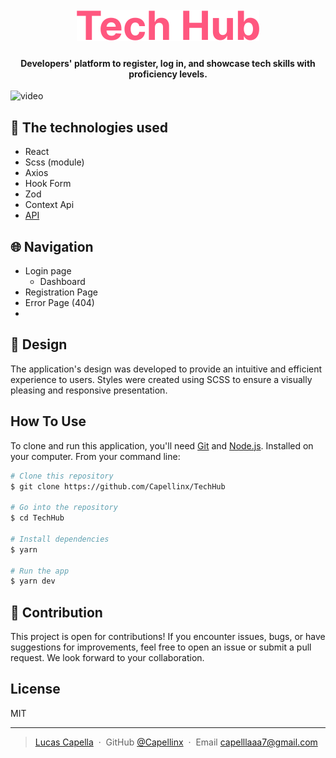 
<h1 align="center">
  <br>
 <img src="./src/assets/Logo.svg">
</h1>

<h4 align="center">Developers' platform to register, log in, and showcase tech skills with proficiency levels.</h4>



![video](https://github.com/Capellinx/TechHub/assets/85126551/97a01f62-dd79-4afb-8074-45179c148806)

## 🚀 The technologies used 
- React
- Scss (module)
- Axios
- Hook Form
- Zod
- Context Api
- [API](https://github.com/Kenzie-Academy-Brasil-Developers/kenziehub-api)

## 🌐 Navigation
- Login page
  - Dashboard
- Registration Page
- Error Page (404)
- 
## 🎨 Design
The application's design was developed to provide an intuitive and efficient experience to users. Styles were created using SCSS to ensure a visually pleasing and responsive presentation.

## How To Use

To clone and run this application, you'll need [Git](https://git-scm.com) and [Node.js](https://nodejs.org/en/download/). Installed on your computer. From your command line:

```bash
# Clone this repository
$ git clone https://github.com/Capellinx/TechHub

# Go into the repository
$ cd TechHub

# Install dependencies
$ yarn

# Run the app
$ yarn dev
```

## 🤝 Contribution
This project is open for contributions! If you encounter issues, bugs, or have suggestions for improvements, feel free to open an issue or submit a pull request. We look forward to your collaboration.

## License

MIT

---

> [Lucas Capella](https://www.linkedin.com/in/lucas-capella-608012202/) &nbsp;&middot;&nbsp;
> GitHub [@Capellinx](https://github.com/Capellinx) &nbsp;&middot;&nbsp;
> Email [capelllaaa7@gmail.com]()
